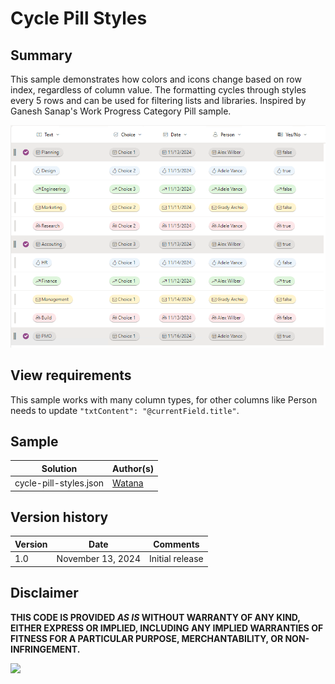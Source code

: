 # Cycle Pill Styles

## Summary

This sample demonstrates how colors and icons change based on row index, regardless of column value. The formatting cycles through styles every 5 rows and can be used for filtering lists and libraries. Inspired by Ganesh Sanap's Work Progress Category Pill sample.

![screenshot of the sample](./assets/screenshot.png)

## View requirements

This sample works with many column types, for other columns like Person needs to update `"txtContent": "@currentField.title"`.

## Sample

Solution|Author(s)
--------|---------
cycle-pill-styles.json | [Watana](https://github.com/watana2)


## Version history

Version|Date|Comments
-------|----|--------
1.0 | November 13, 2024 | Initial release

## Disclaimer

**THIS CODE IS PROVIDED *AS IS* WITHOUT WARRANTY OF ANY KIND, EITHER EXPRESS OR IMPLIED, INCLUDING ANY IMPLIED WARRANTIES OF FITNESS FOR A PARTICULAR PURPOSE, MERCHANTABILITY, OR NON-INFRINGEMENT.**


<img src="https://pnptelemetry.azurewebsites.net/list-formatting/column-samples/cycle-pill-styles" />
